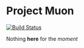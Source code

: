 # Project Muon

[![Build Status](https://travis-ci.org/carlomorelli/project-muon.svg?branch=master)](https://travis-ci.org/carlomorelli/project-muon)

Nothing **here** for the *moment*



